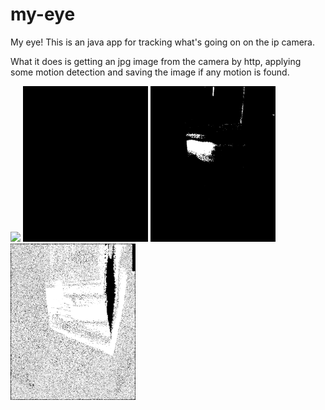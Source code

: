 my-eye
======

My eye!
This is an java app for tracking what's going on on the ip camera.

What it does is getting an jpg image from the camera by http, 
applying some motion detection and saving the image if any motion is found.

<img src="https://github.com/archie-swif/my-eye/blob/development/doc/dog1.gif?raw=true" width="200"/> <img src="https://github.com/archie-swif/my-eye/blob/development/doc/diff_greyscale.gif?raw=true" width="200"/> <img src="https://github.com/archie-swif/my-eye/blob/development/doc/diff_bin.gif?raw=true" width="200"/> <img src="https://github.com/archie-swif/my-eye/blob/development/doc/diff_bin2.gif?raw=true" width="200"/>

